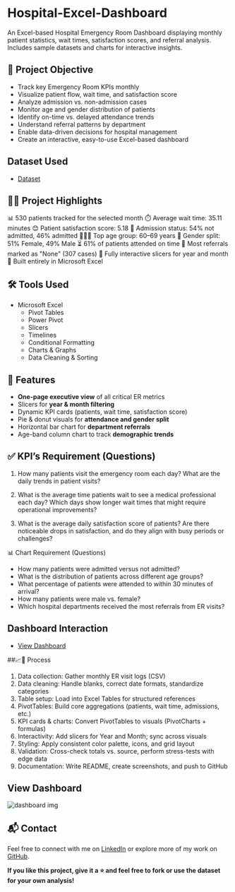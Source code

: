 # Hospital-Excel-Dashboard
An Excel-based Hospital Emergency Room Dashboard displaying monthly patient statistics, wait times, satisfaction scores, and referral analysis. Includes sample datasets and charts for interactive insights.

## 🎯 Project Objective
- Track key Emergency Room KPIs monthly
- Visualize patient flow, wait time, and satisfaction score
- Analyze admission vs. non-admission cases
- Monitor age and gender distribution of patients
- Identify on-time vs. delayed attendance trends
- Understand referral patterns by department
- Enable data-driven decisions for hospital management
- Create an interactive, easy-to-use Excel-based dashboard

## Dataset Used
- <a href="https://github.com/divyakm09/Hospital-Excel-Dashboard/blob/main/Dashboard%20hospital.xlsx"> Dataset </a>

## 📌🌟 Project Highlights
📊 530 patients tracked for the selected month
⏱️ Average wait time: 35.11 minutes
😊 Patient satisfaction score: 5.18
🏥 Admission status: 54% not admitted, 46% admitted
👵👨‍⚕️ Top age group: 60–69 years
🚻 Gender split: 51% Female, 49% Male
⏳ 61% of patients attended on time
🧾 Most referrals marked as "None" (307 cases)
📌 Fully interactive slicers for year and month
📁 Built entirely in Microsoft Excel

## 🛠️ Tools Used
- Microsoft Excel  
  - Pivot Tables
  - Power Pivot
  - Slicers
  - Timelines
  - Conditional Formatting  
  - Charts & Graphs  
  - Data Cleaning & Sorting  

## 📂 Features
- **One-page executive view** of all critical ER metrics  
- Slicers for **year & month filtering**  
- Dynamic KPI cards (patients, wait time, satisfaction score)  
- Pie & donut visuals for **attendance and gender split**  
- Horizontal bar chart for **department referrals**  
- Age-band column chart to track **demographic trends**  

## ✅ KPI’s Requirement (Questions)
1) How many patients visit the emergency room each day?
What are the daily trends in patient visits?

2) What is the average time patients wait to see a medical professional each day?
Which days show longer wait times that might require operational improvements?

3) What is the average daily satisfaction score of patients?
Are there noticeable drops in satisfaction, and do they align with busy periods or challenges?

📊 Chart Requirement (Questions)
- How many patients were admitted versus not admitted?
- What is the distribution of patients across different age groups?
- What percentage of patients were attended to within 30 minutes of arrival?
- How many patients were male vs. female?
- Which hospital departments received the most referrals from ER visits?
  
## Dashboard Interaction
- <a href="https://github.com/divyakm09/Hospital-Excel-Dashboard/blob/main/dashboard%20img.JPG"> View Dashboard <a>

##📈🔄 Process 
1) Data collection: Gather monthly ER visit logs (CSV)
2) Data cleaning: Handle blanks, correct date formats, standardize categories
3) Table setup: Load into Excel Tables for structured references
4) PivotTables: Build core aggregations (patients, wait time, admissions, etc.)
5) KPI cards & charts: Convert PivotTables to visuals (PivotCharts + formulas)
6) Interactivity: Add slicers for Year and Month; sync across visuals
7) Styling: Apply consistent color palette, icons, and grid layout
8) Validation: Cross-check totals vs. source, perform stress-tests with edge data
9) Documentation: Write README, create screenshots, and push to GitHub
   
## View Dashboard
![dashboard img](https://github.com/user-attachments/assets/86c72eef-cac7-4cf7-9d4b-9e559658b0a1)

## 📬 Contact
Feel free to connect with me on [LinkedIn](www.linkedin.com/in/divyajain82) or explore more of my work on [GitHub](https://github.com/divyakm09).

**If you like this project, give it a ⭐ and feel free to fork or use the dataset for your own analysis!**
